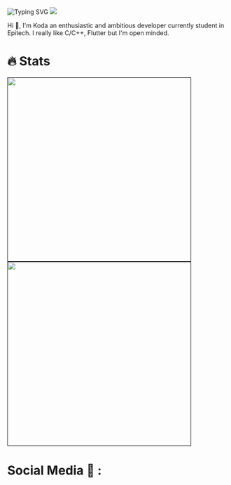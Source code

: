 
<img src="https://readme-typing-svg.herokuapp.com?font=Alkalami&size=45&duration=2500&pause=1000&color=F8B940&width=435&height=60&lines=Hi+!;I'm+Koda;A+simple+Developper" alt="Typing SVG" />
<img src="https://user-images.githubusercontent.com/72024743/193348376-2d54ab7e-ce59-48d9-83e7-b5fe0387202d.gif" />

<p>Hi 👋, I'm Koda an enthusiastic and ambitious developer currently student in Epitech. I really like C/C++, Flutter but I'm open minded.
    
# 🔥 Stats

<a href="">
    <img align="center" src="https://github-readme-stats.vercel.app/api?username=Olmol1&show_icons=true&theme=outrun&title_color=e31d44&text_color=f8dc3c" width="420" height="auto"/>
</a>
<a href="">
    <img align="center" src="https://github-readme-streak-stats.herokuapp.com?user=Olmol1&theme=neon-palenight&background=141439&sideLabels=f7db3c&sideNums=f7db3c&dates=fe1afe&date_format=j/n/Y" width="420" height="auto"/>
</a>

# Social Media 🔗 :
